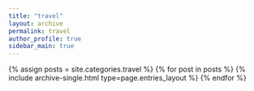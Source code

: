 ```yaml
---
title: "travel"
layout: archive
permalink: travel
author_profile: true
sidebar_main: true
---
```



{% assign posts = site.categories.travel %}
{% for post in posts %} {% include archive-single.html type=page.entries_layout %} {% endfor %}